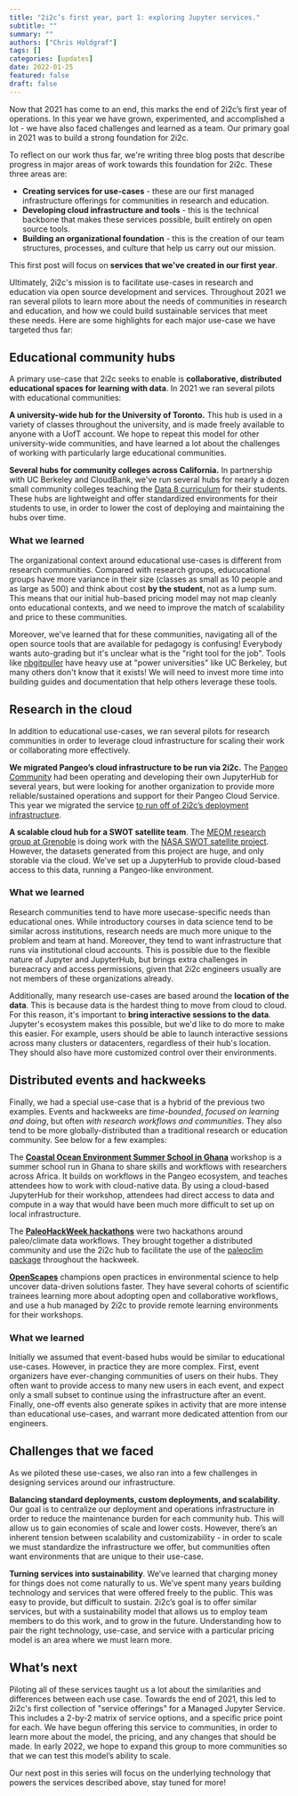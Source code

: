 ```yaml
---
title: "2i2c’s first year, part 1: exploring Jupyter services."
subtitle: ""
summary: ""
authors: ["Chris Holdgraf"]
tags: []
categories: [updates]
date: 2022-01-25
featured: false
draft: false
---
```


Now that 2021 has come to an end, this marks the end of 2i2c’s first year of operations. In this year we have grown, experimented, and accomplished a lot - we have also faced challenges and learned as a team. Our primary goal in 2021 was to build a strong foundation for 2i2c.

To reflect on our work thus far, we're writing three blog posts that describe progress in major areas of work towards this foundation for 2i2c.
These three areas are:

- **Creating services for use-cases** - these are our first managed infrastructure offerings for communities in research and education.
- **Developing cloud infrastructure and tools** - this is the technical backbone that makes these services possible, built entirely on open source tools.
- **Building an organizational foundation** - this is the creation of our team structures, processes, and culture that help us carry out our mission.

This first post will focus on **services that we've created in our first year**.

Ultimately, 2i2c's mission is to facilitate use-cases in research and education via open source development and services. Throughout 2021 we ran several pilots to learn more about the needs of communities in research and education, and how we could build sustainable services that meet these needs. Here are some highlights for each major use-case we have targeted thus far:

## Educational community hubs

A primary use-case that 2i2c seeks to enable is **collaborative, distributed educational spaces for learning with data**. In 2021 we ran several pilots with educational communities:

**A university-wide hub for the University of Toronto.** This hub is used in a variety of classes throughout the university, and is made freely available to anyone with a UofT account. We hope to repeat this model for other university-wide communities, and have learned a lot about the challenges of working with particularly large educational communities.

**Several hubs for community colleges across California.** In partnership with UC Berkeley and CloudBank, we've run several hubs for nearly a dozen small community colleges teaching the [Data 8 curriculum](http://data8.org) for their students. These hubs are lightweight and offer standardized environments for their students to use, in order to lower the cost of deploying and maintaining the hubs over time.

### What we learned

The organizational context around educational use-cases is different from research communities. Compared with research groups, educucational groups have more variance in their size (classes as small as 10 people and as large as 500) and think about cost **by the student**, not as a lump sum. This means that our initial hub-based pricing model may not map cleanly onto educational contexts, and we need to improve the match of scalability and price to these communities.

Moreover, we've learned that for these communities, navigating all of the open source tools that are available for pedagogy is confusing! Everybody wants auto-grading but it's unclear what is the "right tool for the job". Tools like [nbgitpuller](https://jupyterhub.github.io/nbgitpuller/) have heavy use at "power universities" like UC Berkeley, but many others don't know that it exists! We will need to invest more time into building guides and documentation that help others leverage these tools.

## Research in the cloud

In addition to educational use-cases, we ran several pilots for research communities in order to leverage cloud infrastructure for scaling their work or collaborating more effectively.

**We migrated Pangeo’s cloud infrastructure to be run via 2i2c.** The [Pangeo Community](https://pangeo.io) had been operating and developing their own JupyterHub for several years, but were looking for another organization to provide more reliable/sustained operations and support for their Pangeo Cloud Service. This year we migrated the service [to run off of 2i2c’s deployment infrastructure](/posts/2021/pangeo-goes-live/).

**A scalable cloud hub for a SWOT satellite team**. The [MEOM research group at Grenoble](https://meom-group.github.io/projects/swot-st/) is doing work with the [NASA SWOT satellite project](https://swot.jpl.nasa.gov/). However, the datasets generated from this project are huge, and only storable via the cloud. We've set up a JupyterHub to provide cloud-based access to this data, running a Pangeo-like environment.

### What we learned

Research communities tend to have more usecase-specific needs than educational ones. While introductory courses in data science tend to be similar across institutions, research needs are much more unique to the problem and team at hand. Moreover, they tend to want infrastructure that runs via institutional cloud accounts. This is possible due to the flexible nature of Jupyter and JupyterHub, but brings extra challenges in bureacracy and access permissions, given that 2i2c engineers usually are not members of these organizations already.  

Additionally, many research use-cases are based around the **location of the data**. This is because data is the hardest thing to move from cloud to cloud. For this reason, it's important to **bring interactive sessions to the data**. Jupyter's ecosystem makes this possible, but we'd like to do more to make this easier. For example, users should be able to launch interactive sessions across many clusters or datacenters, regardless of their hub's location. They should also have more customized control over their environments.

## Distributed events and hackweeks

Finally, we had a special use-case that is a hybrid of the previous two examples. Events and hackweeks are _time-bounded_, _focused on learning and doing_, but often _with research workflows and communities_. They also tend to be more globally-distributed than a traditional research or education community.
See below for a few examples:

The [**Coastal Ocean Environment Summer School in Ghana**](https://coessing.org/) workshop is a summer school run in Ghana to share skills and workflows with researchers across Africa. It builds on workflows in the Pangeo ecosystem, and teaches attendees how to work with cloud-native data. By using a cloud-based JupyterHub for their workshop, attendees had direct access to data and compute in a way that would have been much more difficult to set up on local infrastructure.

The [**PaleoHackWeek hackathons**](http://linked.earth/paleoHackathon/) were two hackathons around paleo/climate data workflows. They brought together a distributed community and use the 2i2c hub to facilitate the use of the [paleoclim package](https://pyleoclim-util.readthedocs.io/en/master/) throughout the hackweek.

[**OpenScapes**](https://www.openscapes.org/) champions open practices in environmental science to help uncover data-driven solutions faster. They have several cohorts of scientific trainees learning more about adopting open and collaborative workflows, and use a hub managed by 2i2c to provide remote learning environments for their workshops.

### What we learned

Initially we assumed that event-based hubs would be similar to educational use-cases. However, in practice they are more complex. First, event organizers have ever-changing communities of users on their hubs. They often want to provide access to many new users in each event, and expect only a small subset to continue using the infrastructure after an event. Finally, one-off events also generate spikes in activity that are more intense than educational use-cases, and warrant more dedicated attention from our engineers.

## Challenges that we faced

As we piloted these use-cases, we also ran into a few challenges in designing services around our infrastructure.

**Balancing standard deployments, custom deployments, and scalability**. Our goal is to centralize our deployment and operations infrastructure in order to reduce the maintenance burden for each community hub. This will allow us to gain economies of scale and lower costs. However, there’s an inherent tension between scalability and customizability - in order to scale we must standardize the infrastructure we offer, but communities often want environments that are unique to their use-case.

**Turning services into sustainability**. We’ve learned that charging money for things does not come naturally to us. We’ve spent many years building technology and services that were offered freely to the public. This was easy to provide, but difficult to sustain. 2i2c’s goal is to offer similar services, but with a sustainability model that allows us to employ team members to do this work, and to grow in the future. Understanding how to pair the right technology, use-case, and service with a particular pricing model is an area where we must learn more.

## What’s next

Piloting all of these services taught us a lot about the similarities and differences between each use case. Towards the end of 2021, this led to 2i2c's first collection of "service offerings" for a Managed Jupyter Service. This includes a 2-by-2 matrix of service options, and a specific price point for each. We have begun offering this service to communities, in order to learn more about the model, the pricing, and any changes that should be made. In early 2022, we hope to expand this group to more communities so that we can test this model’s ability to scale.

Our next post in this series will focus on the underlying technology that powers the services described above, stay tuned for more!
